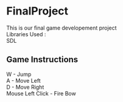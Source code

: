 # FinalProject
This is our final game developement project<br />
Libraries Used : <br />
SDL

## Game Instructions

W - Jump<br />
A - Move Left<br />
D - Move Right<br />
Mouse Left Click - Fire Bow<br />
